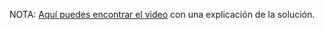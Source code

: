NOTA: [Aquí puedes encontrar el video](https://youtu.be/HsW0bf2WOow) con una explicación de la solución.

